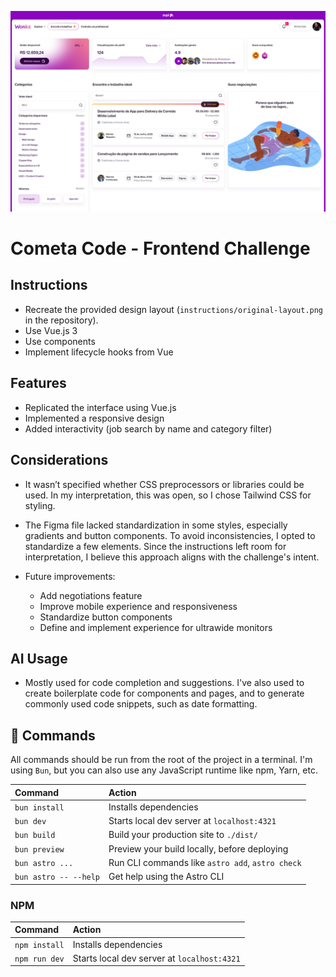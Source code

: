 ![Original layout overview](https://github.com/luccaromaniello/cometa-code-challenge/blob/769a0fa963a66fed99e29f997b22f058b161fc6d/instructions/original-layout.png)

# Cometa Code - Frontend Challenge

## Instructions

- Recreate the provided design layout (`instructions/original-layout.png` in the repository).
- Use Vue.js 3
- Use components
- Implement lifecycle hooks from Vue

## Features

- Replicated the interface using Vue.js
- Implemented a responsive design
- Added interactivity (job search by name and category filter)

## Considerations

- It wasn’t specified whether CSS preprocessors or libraries could be used. In my interpretation, this was open, so I chose Tailwind CSS for styling.

- The Figma file lacked standardization in some styles, especially gradients and button components. To avoid inconsistencies, I opted to standardize a few elements. Since the instructions left room for interpretation, I believe this approach aligns with the challenge's intent.

- Future improvements:
  - Add negotiations feature
  - Improve mobile experience and responsiveness
  - Standardize button components
  - Define and implement experience for ultrawide monitors

## AI Usage

- Mostly used for code completion and suggestions. I've also used to create boilerplate code for components and pages, and to generate commonly used code snippets, such as date formatting.

## 🧞 Commands

All commands should be run from the root of the project in a terminal. I'm using `Bun`, but you can also use any JavaScript runtime like npm, Yarn, etc.

| Command                   | Action                                           |
| :------------------------ | :----------------------------------------------- |
| `bun install`             | Installs dependencies                            |
| `bun dev`             | Starts local dev server at `localhost:4321`      |
| `bun build`           | Build your production site to `./dist/`          |
| `bun preview`         | Preview your build locally, before deploying     |
| `bun astro ...`       | Run CLI commands like `astro add`, `astro check` |
| `bun astro -- --help` | Get help using the Astro CLI                     |

### NPM

| Command                   | Action                                           |
| :------------------------ | :----------------------------------------------- |
| `npm install`             | Installs dependencies                            |
| `npm run dev`             | Starts local dev server at `localhost:4321`      |
